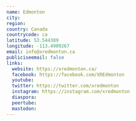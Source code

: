 ```yaml
---
name: Edmonton
city:
region:
country: Canada
countrycode: ca
latitude: 53.544389
longitude: -113.4909267
email: info@xredmonton.ca
publiciseemail: false
links:
  website: https://xredmonton.ca/
  facebook: https://facebook.com/XREdmonton
  youtube:
  twitter: https://twitter.com/xredmonton
  instagram: https://instagram.com/xredmonton
  diaspora:
  peertube:
  mastodon:
---
```

